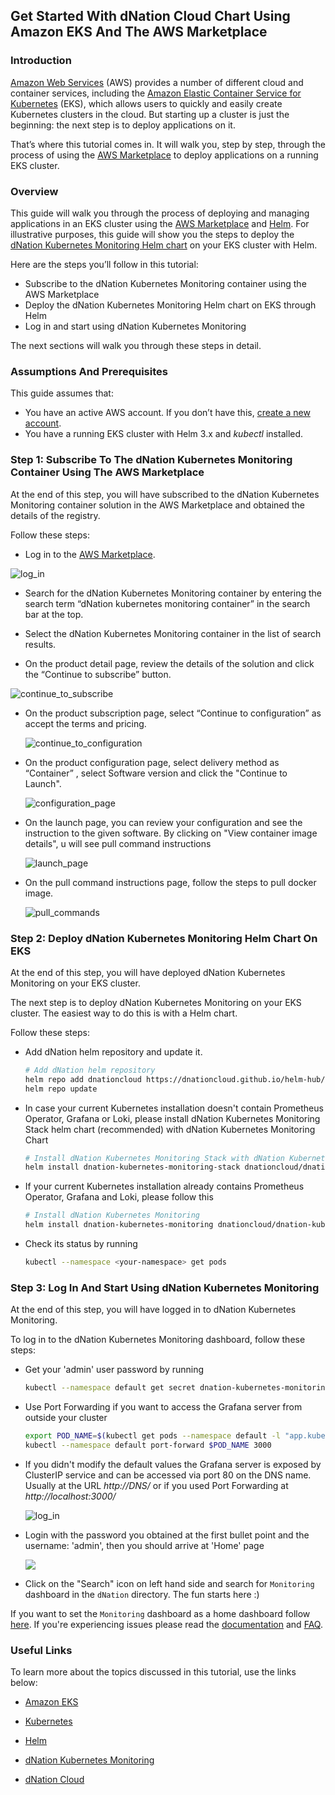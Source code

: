 ## Get Started With dNation Cloud Chart Using Amazon EKS And The AWS Marketplace



### Introduction

[Amazon Web Services](https://aws.amazon.com/) (AWS) provides a number of different cloud and container services, including the [Amazon Elastic Container Service for Kubernetes](https://aws.amazon.com/eks/) (EKS), which allows users to quickly and easily create Kubernetes clusters in the cloud. But starting up a cluster is just the beginning: the next step is to deploy applications on it.

That’s where this tutorial comes in. It will walk you, step by step, through the process of using the [AWS Marketplace](https://aws.amazon.com/marketplace) to deploy applications on a running EKS cluster.



### Overview

This guide will walk you through the process of deploying and managing applications in an EKS cluster using the [AWS Marketplace](https://aws.amazon.com/marketplace) and [Helm](https://helm.sh/). For illustrative purposes, this guide will show you the steps to deploy the [dNation Kubernetes Monitoring Helm chart](https://github.com/dNationCloud/kubernetes-monitoring) on your EKS cluster with Helm. 

Here are the steps you’ll follow in this tutorial:

- Subscribe to the dNation Kubernetes Monitoring container using the AWS Marketplace
- Deploy the dNation Kubernetes Monitoring Helm chart on EKS through Helm
- Log in and start using dNation Kubernetes Monitoring

The next sections will walk you through these steps in detail.



### Assumptions And Prerequisites

This guide assumes that:

- You have an active AWS account. If you don’t have this, [create a new account](https://aws.amazon.com/).
- You have a running EKS cluster with Helm 3.x and *kubectl* installed. 



### Step 1: Subscribe To The dNation Kubernetes Monitoring Container Using The AWS Marketplace

At the end of this step, you will have subscribed to the dNation Kubernetes Monitoring container solution in the AWS Marketplace and obtained the details of the registry.

Follow these steps:

- Log in to the [AWS Marketplace](https://aws.amazon.com/marketplace).

![log_in](images/aws_log_in.png)

- Search for the dNation Kubernetes Monitoring container by entering the search term “dNation kubernetes monitoring container” in the search bar at the top.

  

- Select the dNation Kubernetes Monitoring  container in the list of search results.

  

- On the product detail page, review the details of the solution and click the “Continue to subscribe” button.

![continue_to_subscribe](images/continue_to_subscribe.png)



- On the product subscription page, select “Continue to configuration” as accept the terms and pricing.

  ![continue_to_configuration](images/continue_to_conf.png)

  

- On the product configuration page, select delivery method as “Container” , select Software version and click the "Continue to Launch".

  ![configuration_page](images/conf_page.png)

  

- On the launch page, you can review your configuration and see the instruction to the given software. By clicking on "View container image details", u will see pull command instructions

  ![launch_page](images/launch_page.png)

  

- On the pull command instructions page, follow the steps to pull docker image.

  ![pull_commands](images/pull_command.png)





### Step 2: Deploy dNation Kubernetes Monitoring Helm Chart On EKS

At the end of this step, you will have deployed dNation Kubernetes Monitoring  on your EKS cluster.

The next step is to deploy dNation Kubernetes Monitoring on your EKS cluster. The easiest way to do this is with a Helm chart.



Follow these steps:

- Add dNation helm repository and update it.

  ``` bash
  # Add dNation helm repository
  helm repo add dnationcloud https://dnationcloud.github.io/helm-hub/
  helm repo update
  ```

  

- In case your current Kubernetes installation doesn't contain Prometheus Operator, Grafana or Loki, please install dNation Kubernetes Monitoring Stack helm chart (recommended) with dNation Kubernetes Monitoring Chart

  ```bash
  # Install dNation Kubernetes Monitoring Stack with dNation Kubernetes Monitoring chart
  helm install dnation-kubernetes-monitoring-stack dnationcloud/dnation-kubernetes-monitoring-stack
  ```

  

- If your current Kubernetes installation already contains Prometheus Operator, Grafana and Loki, please follow this

  ```bash
  # Install dNation Kubernetes Monitoring
  helm install dnation-kubernetes-monitoring dnationcloud/dnation-kubernetes-monitoring
  ```
  
  
  
- Check its status by running

  ```bash
  kubectl --namespace <your-namespace> get pods
  ```



### Step 3: Log In And Start Using dNation Kubernetes Monitoring

At the end of this step, you will have logged in to dNation Kubernetes Monitoring.



To log in to the dNation Kubernetes Monitoring dashboard, follow these steps:

- Get your 'admin' user password by running

  ```bash
  kubectl --namespace default get secret dnation-kubernetes-monitoring-stack-grafana -o jsonpath="{.data.admin-password}" | base64 --decode ; echo
  ```

  

- Use Port Forwarding if you want to access the Grafana server from outside your cluster

  ```bash
  export POD_NAME=$(kubectl get pods --namespace default -l "app.kubernetes.io/name=grafana,app.kubernetes.io/instance=dnation-kubernetes-monitoring-stack" -o jsonpath="{.items[0].metadata.name}")
  kubectl --namespace default port-forward $POD_NAME 3000
  ```

  

- If you didn't modify the default values the Grafana server is exposed by ClusterIP service and can be accessed via port 80 on the DNS name. Usually at the URL *http://DNS/* or if you used Port Forwarding at *http://localhost:3000/*

  ![log_in](images/log_in.png)

  

- Login with the password you obtained at the first bullet point and the username: 'admin', then you should arrive at 'Home' page

  ![](images/home.png)

  

- Click on the "Search" icon on left hand side and search for `Monitoring` dashboard in the `dNation` directory. The fun starts here :)



If you want to set the `Monitoring` dashboard as a home dashboard follow [here](https://grafana.com/docs/grafana/latest/administration/change-home-dashboard/#set-the-default-dashboard-through-preferences). If you're experiencing issues please read the [documentation](https://dnationcloud.github.io/kubernetes-monitoring/docs/documentation) and [FAQ](https://dnationcloud.github.io/kubernetes-monitoring/helpers/FAQ/).



### Useful Links

To learn more about the topics discussed in this tutorial, use the links below:

- [Amazon EKS](https://aws.amazon.com/eks/)

- [Kubernetes](https://kubernetes.io/)

- [Helm](https://helm.sh/)

- [dNation Kubernetes Monitoring](https://github.com/dNationCloud/kubernetes-monitoring)

- [dNation Cloud](https://dnation.cloud/)
